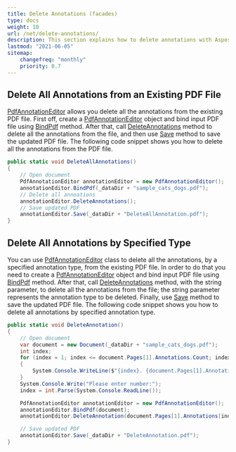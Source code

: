 ```yaml
---
title: Delete Annotations (facades)
type: docs
weight: 10
url: /net/delete-annotations/
description: This section explains how to delete annotations with Aspose.PDF Facades using PdfAnnotationEditor Class.
lastmod: "2021-06-05"
sitemap:
    changefreq: "monthly"
    priority: 0.7
---
```


## Delete All Annotations from an Existing PDF File

[PdfAnnotationEditor](https://reference.aspose.com/pdf/net/aspose.pdf.facades/pdfannotationeditor) allows you delete all the annotations from the existing PDF file. First off, create a [PdfAnnotationEditor](https://reference.aspose.com/pdf/net/aspose.pdf.facades/pdfannotationeditor) object and bind input PDF file using [BindPdf](https://reference.aspose.com/pdf/net/aspose.pdf.facades.facade/bindpdf/methods/3) method. After that, call [DeleteAnnotations](https://reference.aspose.com/pdf/net/aspose.pdf.facades/pdfannotationeditor/methods/deleteannotations) method to delete all the annotations from the file, and then use [Save](https://reference.aspose.com/pdf/net/aspose.pdf/document/methods/save) method to save the updated PDF file. The following code snippet shows you how to delete all the annotations from the PDF file.

```csharp
public static void DeleteAllAnnotations()
{
    // Open document
    PdfAnnotationEditor annotationEditor = new PdfAnnotationEditor();
    annotationEditor.BindPdf(_dataDir + "sample_cats_dogs.pdf");
    // Delete all annoations
    annotationEditor.DeleteAnnotations();
    // Save updated PDF
    annotationEditor.Save(_dataDir + "DeleteAllAnnotation.pdf");
}   
```

## Delete All Annotations by Specified Type

You can use [PdfAnnotationEditor](https://reference.aspose.com/pdf/net/aspose.pdf.facades/pdfannotationeditor) class to delete all the annotations, by a specified annotation type, from the existing PDF file. In order to do that you need to create a [PdfAnnotationEditor](https://reference.aspose.com/pdf/net/aspose.pdf.facades/pdfannotationeditor) object and bind input PDF file using [BindPdf](https://reference.aspose.com/pdf/net/aspose.pdf.facades.facade/bindpdf/methods/3) method. After that, call [DeleteAnnotations](https://reference.aspose.com/pdf/net/aspose.pdf.facades/pdfannotationeditor/methods/deleteannotations) method, with the string parameter, to delete all the annotations from the file; the string parameter represents the annotation type to be deleted. Finally, use [Save](https://reference.aspose.com/pdf/net/aspose.pdf/document/methods/save) method to save the updated PDF file. The following code snippet shows you how to delete all annotations by specified annotation type.

```csharp
public static void DeleteAnnotation()
{
    // Open document
    var document = new Document(_dataDir + "sample_cats_dogs.pdf");
    int index;
    for (index = 1; index <= document.Pages[1].Annotations.Count; index++)
    {
        System.Console.WriteLine($"{index}. {document.Pages[1].Annotations[index].Name} {document.Pages[1].Annotations[index].AnnotationType}");
    }
    System.Console.Write("Please enter number:");
    index = int.Parse(System.Console.ReadLine());

    PdfAnnotationEditor annotationEditor = new PdfAnnotationEditor();
    annotationEditor.BindPdf(document);
    annotationEditor.DeleteAnnotation(document.Pages[1].Annotations[index].Name);

    // Save updated PDF
    annotationEditor.Save(_dataDir + "DeleteAnnotation.pdf");
}
```

